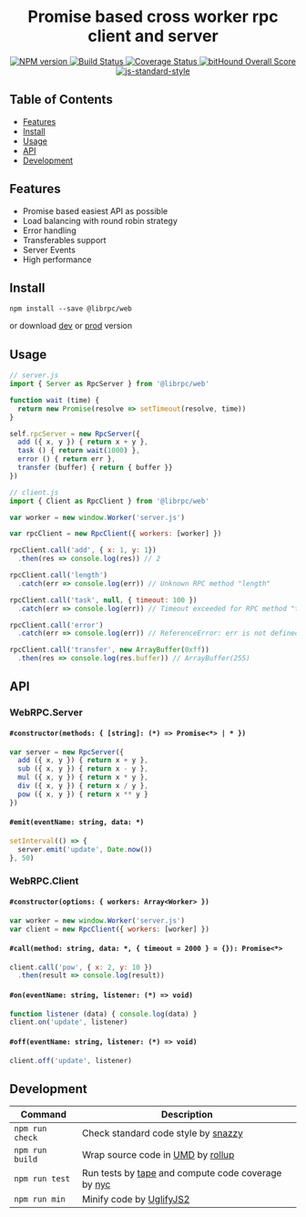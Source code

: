 <h1 align="center">Promise based cross worker rpc client and server</h1>
<p align="center">
  <a href="https://www.npmjs.com/package/@librpc/web" target="_blank">
    <img src="https://img.shields.io/npm/v/@librpc/web.svg" alt="NPM version" target="_blank"></img>
  </a>
  <a href="https://travis-ci.org/librpc/web" target="_blank">
    <img src="https://travis-ci.org/librpc/web.svg?branch=master" alt="Build Status" target="_blank"></img>
  </a>
  <a href='https://coveralls.io/github/librpc/web?branch=master'>
    <img src='https://coveralls.io/repos/github/librpc/web/badge.svg?branch=master' alt='Coverage Status' />
  </a>
  <a href="https://www.bithound.io/github/librpc/web">
    <img src="https://www.bithound.io/github/librpc/web/badges/score.svg" alt="bitHound Overall Score">
  </a>
  <a href="https://github.com/feross/standard" target="_blank">
    <img src="https://img.shields.io/badge/code%20style-standard-brightgreen.svg?style=flat" alt="js-standard-style"/>
  </a>
</p>

## Table of Contents

- [Features](#features)
- [Install](#install)
- [Usage](#usage)
- [API](#api)
- [Development](#development)

## Features

- Promise based easiest API as possible
- Load balancing with round robin strategy
- Error handling
- Transferables support
- Server Events
- High performance

## Install

```
npm install --save @librpc/web
```

or download [dev](https://unpkg.com/@librpc/web/dist/web-rpc.umd.js) or [prod](https://unpkg.com/@librpc/web/dist/web-rpc.min.js) version

## Usage

```js
// server.js
import { Server as RpcServer } from '@librpc/web'

function wait (time) {
  return new Promise(resolve => setTimeout(resolve, time))
}

self.rpcServer = new RpcServer({
  add ({ x, y }) { return x + y },
  task () { return wait(1000) },
  error () { return err },
  transfer (buffer) { return { buffer }}
})
```

```js
// client.js
import { Client as RpcClient } from '@librpc/web'

var worker = new window.Worker('server.js')

var rpcClient = new RpcClient({ workers: [worker] })

rpcClient.call('add', { x: 1, y: 1})
  .then(res => console.log(res)) // 2

rpcClient.call('length')
  .catch(err => console.log(err)) // Unknown RPC method "length"

rpcClient.call('task', null, { timeout: 100 })
  .catch(err => console.log(err)) // Timeout exceeded for RPC method "task"

rpcClient.call('error')
  .catch(err => console.log(err)) // ReferenceError: err is not defined

rpcClient.call('transfer', new ArrayBuffer(0xff))
  .then(res => console.log(res.buffer)) // ArrayBuffer(255)
```

## API

### WebRPC.Server

#### `#constructor(methods: { [string]: (*) => Promise<*> | * })`

```js
var server = new RpcServer({
  add ({ x, y }) { return x + y },
  sub ({ x, y }) { return x - y },
  mul ({ x, y }) { return x * y },
  div ({ x, y }) { return x / y },
  pow ({ x, y }) { return x ** y }
})
```

#### `#emit(eventName: string, data: *)`

```js
setInterval(() => {
  server.emit('update', Date.now())
}, 50)
```

### WebRPC.Client

#### `#constructor(options: { workers: Array<Worker> })`

```js
var worker = new window.Worker('server.js')
var client = new RpcClient({ workers: [worker] })
```

#### `#call(method: string, data: *, { timeout = 2000 } = {}): Promise<*>`

```js
client.call('pow', { x: 2, y: 10 })
  .then(result => console.log(result))
```

#### `#on(eventName: string, listener: (*) => void)`

```js
function listener (data) { console.log(data) }
client.on('update', listener)
```

#### `#off(eventName: string, listener: (*) => void)`

```js
client.off('update', listener)
```

## Development

Command | Description
------- | -----------
`npm run check` | Check standard code style by [snazzy](https://www.npmjs.com/package/snazzy)
`npm run build` | Wrap source code in [UMD](https://github.com/umdjs/umd) by [rollup](http://rollupjs.org/)
`npm run test` | Run tests by [tape](https://github.com/substack/tape) and compute code coverage by [nyc](https://github.com/bcoe/nyc)
`npm run min` | Minify code by [UglifyJS2](https://github.com/mishoo/UglifyJS2)
